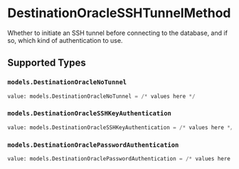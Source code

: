 # DestinationOracleSSHTunnelMethod

Whether to initiate an SSH tunnel before connecting to the database, and if so, which kind of authentication to use.


## Supported Types

### `models.DestinationOracleNoTunnel`

```python
value: models.DestinationOracleNoTunnel = /* values here */
```

### `models.DestinationOracleSSHKeyAuthentication`

```python
value: models.DestinationOracleSSHKeyAuthentication = /* values here */
```

### `models.DestinationOraclePasswordAuthentication`

```python
value: models.DestinationOraclePasswordAuthentication = /* values here */
```

